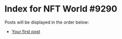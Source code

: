 # Index for NFT World #9290
Posts will be displayed in the order below:

- [Your first post](./001-first.md)

